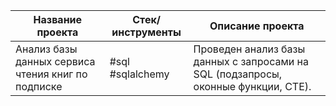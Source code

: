 | Название проекта  | Стек/инструменты | Описание проекта|
| ----------------- | ---------------- |---------------- |
| Анализ базы данных сервиса чтения книг по подписке  |  #sql #sqlalchemy| Проведен анализ базы данных c запросами на SQL (подзапросы, оконные функции, CTE).  |
